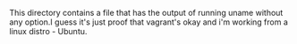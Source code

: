 This directory contains a file that has the output of running uname without any option.I guess it's just proof that vagrant's okay and i'm working from a linux distro - Ubuntu.
